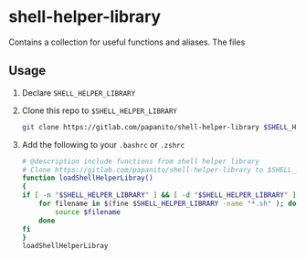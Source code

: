 # shell-helper-library

Contains a collection for useful functions and aliases. The files

## Usage

1. Declare `SHELL_HELPER_LIBRARY`
2. Clone this repo to `$SHELL_HELPER_LIBRARY`

   ```bash
   git clone https://gitlab.com/papanito/shell-helper-library $SHELL_HELPER_LIBRARY
   ```
3. Add the following to your `.bashrc` or `.zshrc`

    ```bash
    # @description include functions from shell helper library
    # Clone https://gitlab.com/papanito/shell-helper-library to $SHELL_HELPER_LIBRARY
    function loadShellHelperLibray()
    {
    if [ -n "$SHELL_HELPER_LIBRARY" ] && [ -d "$SHELL_HELPER_LIBRARY" ]; then
        for filename in $(fine $SHELL_HELPER_LIBRARY -name "*.sh" ); do
            source $filename
        done
    fi
    }
    loadShellHelperLibray
    ```
